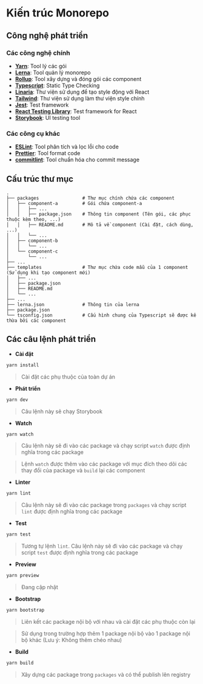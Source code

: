 # Kiến trúc Monorepo

## Công nghệ phát triển

### Các công nghệ chính

- **[Yarn](https://classic.yarnpkg.com/en/)**: Tool lý các gói
- **[Lerna](https://lerna.js.org/)**: Tool quản lý monorepo
- **[Rollup](https://rollupjs.org/guide/en/)**: Tool xây dựng và đóng gói các component
- **[Typescript](https://www.typescriptlang.org/)**: Static Type Checking
- **[Linaria](https://linaria.dev/)**: Thư viện sử dụng để tạo style động với React
- **[Tailwind](https://tailwindcss.com/)**: Thư viện sử dụng làm thư viện style chính
- **[Jest](https://jestjs.io/)**: Test framework
- **[React Testing Library](https://testing-library.com/docs/react-testing-library/intro/)**: Test framework for React
- **[Storybook](https://storybook.js.org/)**: UI testing tool

### Các công cụ khác

- **[ESLint](https://eslint.org/)**: Tool phân tích và lọc lỗi cho code
- **[Prettier](https://prettier.io/)**: Tool format code
- **[commitlint](https://commitlint.js.org/)**: Tool chuẩn hóa cho commit message

## Cấu trúc thư mục

```
.
├── packages                # Thư mục chính chứa các component
│   ├── component-a         # Gói chứa component-a
│   │   ├── ...
│   │   ├── package.json    # Thông tin component (Tên gói, các phục thuộc kèm theo, ...)
│   │   ├── README.md       # Mô tả về component (Cài đặt, cách dùng, ...)
│   │   └── ...
│   ├── component-b
│   │   └── ...
│   └── component-c
│       └── ...
├── ...
├── templates               # Thư mục chứa code mẫu của 1 component (Sử dụng khi tạo component mới)
│   ├── ...
│   ├── package.json
│   ├── README.md
│   └── ...
├── ...
├── lerna.json              # Thông tin của lerna
├── package.json
└── tsconfig.json           # Cấu hình chung của Typescript sẽ được kế thừa bởi các component
```

## Các câu lệnh phát triển

- **Cài đặt**

```bash
yarn install
```

> Cài đặt các phụ thuộc của toàn dự án

- **Phát triển**

```bash
yarn dev
```

> Câu lệnh này sẽ chạy Storybook

- **Watch**

```bash
yarn watch
```

> Câu lệnh này sẽ đi vào các package và chạy script `watch` được định nghĩa trong các package

> Lệnh `watch` được thêm vào các package với mục đích theo dõi các thay đổi của package và `build` lại các component

- **Linter**

```bash
yarn lint
```

> Câu lệnh này sẽ đi vào các package trong `packages` và chạy script `lint` được định nghĩa trong các package

- **Test**

```bash
yarn test
```

> Tương tự lệnh `lint`. Câu lệnh này sẽ đi vào các package và chạy script `test` được định nghĩa trong các package

- **Preview**

```bash
yarn preview
```

> Đang cập nhật

- **Bootstrap**

```bash
yarn bootstrap
```

> Liên kết các package nội bộ với nhau và cài đặt các phụ thuộc còn lại

> Sử dụng trong trường hợp thêm 1 package nội bộ vào 1 package nội bộ khác (Lưu ý: Không thêm chéo nhau)

- **Build**

```bash
yarn build
```

> Xây dựng các package trong `packages` và có thể publish lên registry
